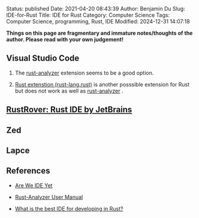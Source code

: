 Status: published
Date: 2021-04-20 08:43:39
Author: Benjamin Du
Slug: IDE-for-Rust
Title: IDE for Rust
Category: Computer Science
Tags: Computer Science, programming, Rust, IDE
Modified: 2024-12-31 14:07:18

**Things on this page are fragmentary and immature notes/thoughts of the author. Please read with your own judgement!**


## Visual Studio Code

1. The 
    [rust-analyzer](https://marketplace.visualstudio.com/items?itemName=matklad.rust-analyzer)
    extension seems to be a good option.

2. [Rust extenstion (rust-lang.rust)](https://marketplace.visualstudio.com/items?itemName=rust-lang.rust) 
    is another posssible extension for Rust
    but does not work as well as 
    [rust-analyzer](https://marketplace.visualstudio.com/items?itemName=matklad.rust-analyzer)
    .

## [RustRover: Rust IDE by JetBrains](https://www.jetbrains.com/rust/)

## Zed

## Lapce


## References

- [Are We IDE Yet](https://areweideyet.com/)

- [Rust-Analyzer User Manual](https://rust-analyzer.github.io/manual.html)

- [What is the best IDE for developing in Rust?](https://medium.com/cloud-native-the-gathering/whats-the-best-ide-for-developing-in-rust-5087d46006f5)